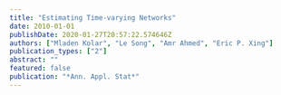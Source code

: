 ```yaml
---
title: "Estimating Time-varying Networks"
date: 2010-01-01
publishDate: 2020-01-27T20:57:22.574646Z
authors: ["Mladen Kolar", "Le Song", "Amr Ahmed", "Eric P. Xing"]
publication_types: ["2"]
abstract: ""
featured: false
publication: "*Ann. Appl. Stat*"
---
```

